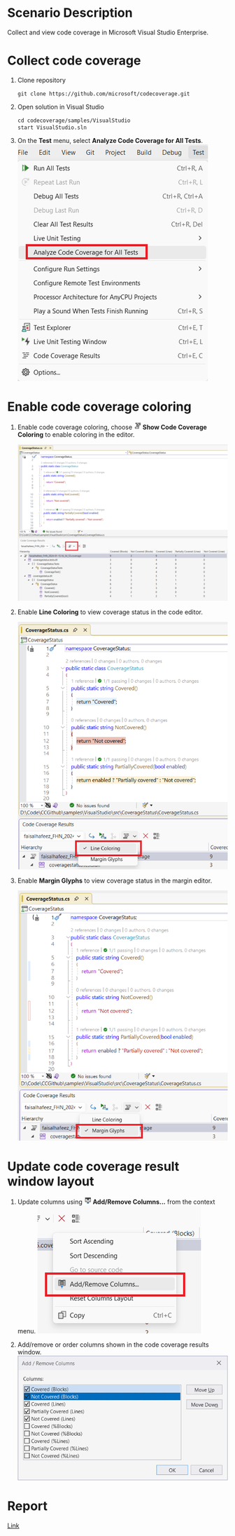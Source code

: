 # Scenario Description

Collect and view code coverage in Microsoft Visual Studio Enterprise.

# Collect code coverage

1. Clone repository
    ```shell
    git clone https://github.com/microsoft/codecoverage.git
    ```

2. Open solution in Visual Studio
    ```shell
    cd codecoverage/samples/VisualStudio
    start VisualStudio.sln
    ```

3. On the **Test** menu, select **Analyze Code Coverage for All Tests**.
    ![alt text](analyze-codecoverage.png "Test menu with Analyze Code Coverage for All Tests command.")
    
# Enable code coverage coloring
1. Enable code coverage coloring, choose ![](code-coverage.png) **Show Code Coverage Coloring** to enable coloring in the editor.

    ![](enable-coloring.png "Enable Code Coverage Coloring in Visual Studio.")

2.  Enable **Line Coloring** to view coverage status in the code editor.

    ![](line-coloring.png "Show Code Coverage Coloring in the code editor.")

3.  Enable **Margin Glyphs** to view coverage status in the margin editor.

    ![](margin-glyphs.png "Show Code Coverage Coloring in the margin editor.")


# Update code coverage result window layout
1. Update columns using ![](add-remove-columns.png) **Add/Remove Columns...** from the context menu.
    ![](add-remove-columns-menu.png)

2.  Add/remove or order columns shown in the code coverage results window.
    ![](columns-window.png)

# Report
[Link](coverage-status.coverage)